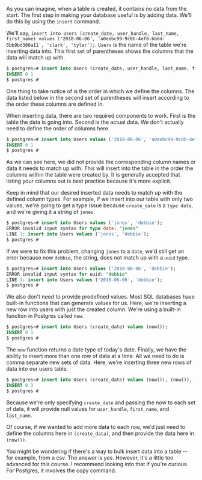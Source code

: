 As you can imagine, when a table is created, it contains no data from the start. The first step in making your database useful is by adding data. We'll do this by using the `insert` command.

We'll say, `insert into Users (create_date, user_handle, last_name, first_name) values ('2018-06-06', 'a0eebc99-9c0b-4ef8-bb6d-6bb9bd380a11', 'clark', 'tyler');`. `Users` is the name of the table we're inserting data into. This first set of parentheses shows the columns that the data will match up with.

```sql
$ postgres=# insert into Users (create_date, user_handle, last_name, first_name) values ('2018-06-06', 'a0eebc99-9c0b-4ef8-bb6d-6bb9bd380a11', 'clark', 'tyler');
INSERT 0 1
$ postgres #
```

One thing to take notice of is the order in which we define the columns. The data listed below in the second set of parentheses will insert according to the order these columns are defined in.

When inserting data, there are two required components to work. First is the table the data is going into. Second is the actual data. We don't actually need to define the order of columns here.

```sql
$ postgres=# insert into Users values ('2018-06-06', 'a0eebc99-9c0b-4ef8-bb6d-6bb9bd380a11', 'jones', 'debbie');
INSERT 0 1
$ postgres #
```

As we can see here, we did not provide the corresponding column names or data it needs to match up with. This will insert into the table in the order the columns within the table were created by. It is generally accepted that listing your columns out is best practice because it's more explicit.

Keep in mind that our desired inserted data needs to match up with the defined column types. For example, if we insert into our table with only two values, we're going to get a type issue because `create_date` is a `type date`, and we're giving it a string of `jones`.

```sql
$ postgres=# insert into Users values ('jones', 'debbie');
ERROR invalid input syntax for type date: "jones"
LINE 1: insert into Users values ('jones', 'debbie');
$ postgres #
```

If we were to fix this problem, changing `jones` to a `date`, we'd still get an error because now `debbie`, the string, does not match up with a `uuid` type.

```sql
$ postgres=# insert into Users values ('2018-06-06', 'debbie');
ERROR invalid input syntax for uuid: "debbie"
LINE 1: insert into Users values ('2018-06-06', 'debbie');
$ postgres #
```

We also don't need to provide predefined values. Most SQL databases have built-in functions that can generate values for us. Here, we're inserting a new row into users with just the created column. We're using a built-in function in Postgres called `now`. 

```sql
$ postgres=# insert into Users (create_date) values (now());
INSERT 0 1
$ postgres #
```

The `now` function returns a date type of today's date. Finally, we have the ability to insert more than one row of data at a time. All we need to do is comma separate new sets of data. Here, we're inserting three new rows of data into our users table. 

```sql
$ postgres=# insert into Users (create_date) values (now()), (now()), (now());
INSERT 0 3
$ postgres #
```

Because we're only specifying `create_date` and passing the now to each set of data, it will provide null values for `user_handle`, `first_name`, and `last_name`.

Of course, if we wanted to add more data to each row, we'd just need to define the columns here in `(create_data)`, and then provide the data here in `(now())`.

You might be wondering if there's a way to bulk insert data into a table -- for example, from a csv. The answer is yes. However, it's a little too advanced for this course. I recommend looking into that if you're curious. For Postgres, it involves the copy command.
